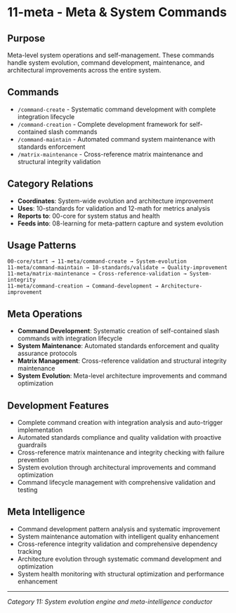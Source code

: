 # 11-meta - Meta & System Commands

## Purpose
Meta-level system operations and self-management. These commands handle system evolution, command development, maintenance, and architectural improvements across the entire system.

## Commands
- `/command-create` - Systematic command development with complete integration lifecycle
- `/command-creation` - Complete development framework for self-contained slash commands
- `/command-maintain` - Automated command system maintenance with standards enforcement  
- `/matrix-maintenance` - Cross-reference matrix maintenance and structural integrity validation

## Category Relations
- **Coordinates**: System-wide evolution and architecture improvement
- **Uses**: 10-standards for validation and 12-math for metrics analysis
- **Reports to**: 00-core for system status and health
- **Feeds into**: 08-learning for meta-pattern capture and system evolution

## Usage Patterns
```
00-core/start → 11-meta/command-create → System-evolution
11-meta/command-maintain → 10-standards/validate → Quality-improvement
11-meta/matrix-maintenance → Cross-reference-validation → System-integrity
11-meta/command-creation → Command-development → Architecture-improvement
```

## Meta Operations
- **Command Development**: Systematic creation of self-contained slash commands with integration lifecycle
- **System Maintenance**: Automated standards enforcement and quality assurance protocols
- **Matrix Management**: Cross-reference validation and structural integrity maintenance
- **System Evolution**: Meta-level architecture improvements and command optimization

## Development Features
- Complete command creation with integration analysis and auto-trigger implementation
- Automated standards compliance and quality validation with proactive guardrails
- Cross-reference matrix maintenance and integrity checking with failure prevention
- System evolution through architectural improvements and command optimization
- Command lifecycle management with comprehensive validation and testing

## Meta Intelligence
- Command development pattern analysis and systematic improvement
- System maintenance automation with intelligent quality enhancement
- Cross-reference integrity validation and comprehensive dependency tracking
- Architecture evolution through systematic command development and optimization
- System health monitoring with structural optimization and performance enhancement

---
*Category 11: System evolution engine and meta-intelligence conductor*